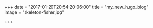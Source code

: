 +++
date = "2017-01-20T20:54:20-06:00"
title = "my_new_hugo_blog"
image = "skeleton-fisher.jpg"

+++

